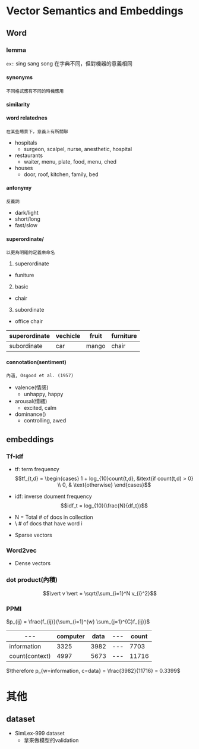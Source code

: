 # Vector Semantics and Embeddings

## Word
### lemma
`ex:` sing sang song 在字典不同，但對機器的意義相同

#### synonyms
`不同格式應有不同的時機應用`

#### similarity

#### word relatednes
`在某些場景下，意義上有所關聯`

* hospitals
  - surgeon, scalpel, nurse, anesthetic, hospital
* restaurants
  - waiter, menu, plate, food, menu, ched
* houses
  - door, roof, kitchen, family, bed

#### antonymy
`反義詞`

* dark/light
* short/long
* fast/slow

#### superordinate/
`以更為明確的定義來命名`
1. superordinate
  - funiture
2. basic
  - chair
3. subordinate
  - office chair

superordinate|vechicle|fruit|furniture
---|---|---|---
subordinate|car|mango|chair

#### connotation(sentiment)
`內涵, Osgood et al. (1957)`

* valence(情感)
  - unhappy, happy  
* arousal(情緒)
  - excited, calm
* dominance()
  - controlling, awed

## embeddings
### Tf-idf
* tf: term frequency  
$$tf_{t,d} = \begin{cases} 1 + log_{10}count{t,d}, &\text{if count(t,d) > 0} \\ 0, & \text{otherwise} \end{cases}$$

* idf: inverse doument frequency  
$$idf_t = log_{10}(\frac{N}{df_t})$$
- N = Total # of docs in collection
- \ # of docs that have word i

* Sparse vectors

### Word2vec
* Dense vectors

### dot product(內積)

$$\vert v \vert = \sqrt{\sum_{i=1}^N v_{i}^2}$$

### PPMI
$p_{ij} = \frac{f_{ij}}{\sum_{i=1}^{w} \sum_{j=1}^{C}f_{ij}}$

---|computer|data|---|count
---|---|---|---|---
information|3325|3982|---|7703
count(context)|4997|5673|---|11716

$\therefore p_{w=information, c=data} = \frac{3982}{11716} = 0.3399$

# 其他
## dataset
* SimLex-999 dataset
  * 拿來做模型的validation
